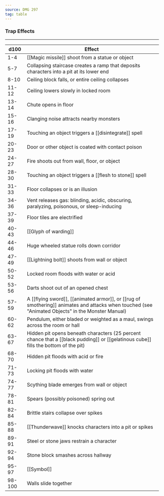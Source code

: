 ```yaml
---
source: DMG 297
tag: table
---
```


### Trap Effects
---
|d100|Effect|
|----|------------|
|1-4|[[Magic missile]] shoot from a statue or object|
|5-7|Collapsing staircase creates a ramp that deposits characters into a pit at its lower end|
|8-10|Ceiling block falls, or entire ceiling collapses|
|11-12|Ceiling lowers slowly in locked room|
|13-14|Chute opens in floor|
|15-16|Clanging noise attracts nearby monsters|
|17-19|Touching an object triggers a [[disintegrate]] spell|
|20-23|Door or other object is coated with contact poison|
|24-27|Fire shoots out from wall, floor, or object|
|28-30|Touching an object triggers a [[flesh to stone]] spell|
|31-33|Floor collapses or is an illusion|
|34-36|Vent releases gas: blinding, acidic, obscuring, paralyzing, poisonous, or sleep-inducing|
|37-39|Floor tiles are electrified|
|40-43|[[Glyph of warding]]|
|44-46|Huge wheeled statue rolls down corridor|
|47-49|[[Lightning bolt]] shoots from wall or object|
|50-52|Locked room floods with water or acid|
|53-56|Darts shoot out of an opened chest|
|57-59|A [[flying sword]], [[animated armor]], or [[rug of smothering]] animates and attacks when touched (see "Animated Objects" in the Monster Manual)|
|60-62|Pendulum, either bladed or weighted as a maul, swings across the room or hall|
|63-67|Hidden pit opens beneath characters (25 percent chance that a [[black pudding]] or [[gelatinous cube]] fills the bottom of the pit)|
|68-70|Hidden pit floods with acid or fire|
|71-73|Locking pit floods with water|
|74-77|Scything blade emerges from wall or object|
|78-81|Spears (possibly poisoned) spring out|
|82-84|Brittle stairs collapse over spikes|
|85-88|[[Thunderwave]] knocks characters into a pit or spikes|
|89-91|Steel or stone jaws restrain a character|
|92-94|Stone block smashes across hallway|
|95-97|[[Symbol]]|
|98-100|Walls slide together|

